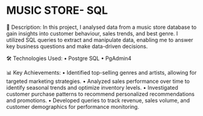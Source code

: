 # MUSIC STORE- SQL

📝 Description:
In this project, I analysed data from a music store database to gain insights into customer behaviour, sales trends, and best genre. I utilized SQL queries to extract and manipulate data, enabling me to answer key business questions and make data-driven decisions.

🛠️ Technologies Used:
•	Postgre SQL
•	PgAdmin4

📊 Key Achievements:
•	Identified top-selling genres and artists, allowing for targeted marketing strategies.
•	Analyzed sales performance over time to identify seasonal trends and optimize inventory levels.
•	Investigated customer purchase patterns to recommend personalized recommendations and promotions.
•	Developed queries to track revenue, sales volume, and customer demographics for performance monitoring.
